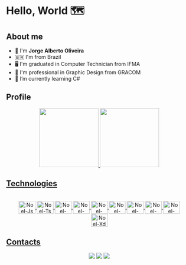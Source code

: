 # Hello, World 🗺

## About me
- 🧑 I'm <strong>Jorge Alberto Oliveira</strong>
- :brazil: I'm from Brazil
- 🖥️ I'm graduated in Computer Technician from IFMA
- 🎨 I'm professional in Graphic Design from GRACOM
- 🌱 I’m currently learning C#

## Profile
<div align="center">
  <a href="https://github.com/NoelOliveira1982">
  <img height="160em" src="https://github-readme-stats.vercel.app/api?username=NoelOliveira1982&show_icons=true&theme=react&include_all_commits=true&count_private=true"/>
  <img height="160em" src="https://github-readme-stats.vercel.app/api/top-langs/?username=NoelOliveira1982&layout=compact&langs_count=5&theme=react&hide=objective-c,ruby,starlark,java"/>
</div>
  
## Technologies
<div style="display: inline_block" align="center"><br>
  <img align="center" alt="Noel-Js" height="35" width="45" src="https://cdn.jsdelivr.net/gh/devicons/devicon/icons/javascript/javascript-original.svg">
  <img align="center" alt="Noel-Ts" height="35" width="45" src="https://cdn.jsdelivr.net/gh/devicons/devicon/icons/typescript/typescript-plain.svg">
  <img align="center" alt="Noel-NodeJs" height="35" width="45" src="https://cdn.jsdelivr.net/gh/devicons/devicon/icons/nodejs/nodejs-original.svg">
  <img align="center" alt="Noel-Java" height="35" width="45" src="https://cdn.jsdelivr.net/gh/devicons/devicon/icons/java/java-plain.svg">
  <img align="center" alt="Noel-React" height="35" width="45" src="https://cdn.jsdelivr.net/gh/devicons/devicon/icons/react/react-original.svg">
  <img align="center" alt="Noel-Docker" height="35" width="45" src="https://cdn.jsdelivr.net/gh/devicons/devicon/icons/docker/docker-plain.svg">
  <img align="center" alt="Noel-Graphql" height="35" width="45" src="https://cdn.jsdelivr.net/gh/devicons/devicon/icons/graphql/graphql-plain.svg">
  <img align="center" alt="Noel-PostgreSQL" height="35" width="45" src="https://cdn.jsdelivr.net/gh/devicons/devicon/icons/postgresql/postgresql-plain.svg">
  <img align="center" alt="Noel-MySQL" height="35" width="45" src="https://cdn.jsdelivr.net/gh/devicons/devicon/icons/mysql/mysql-original.svg">
  <br>
  <img align="center" alt="Noel-Xd" height="35" width="45" src="https://cdn.jsdelivr.net/gh/devicons/devicon/icons/xd/xd-plain.svg">
</div>
  
## Contacts
<div  style="display: inline_block" align="center"> 
  <a href="https://www.instagram.com/_noeloliveira" target="_blank"><img src="https://img.shields.io/badge/-Instagram-%23E4405F?style=for-the-badge&logo=instagram&logoColor=white" target="_blank"></a>
  <a href = "mailto:sieghart1982@gmail.com"><img src="https://img.shields.io/badge/-Gmail-%23333?style=for-the-badge&logo=gmail&logoColor=white" target="_blank"></a>
  <a href="https://www.linkedin.com/in/jorgealoliveira/" target="_blank"><img src="https://img.shields.io/badge/-LinkedIn-%230077B5?style=for-the-badge&logo=linkedin&logoColor=white" target="_blank"></a> 
</div>
